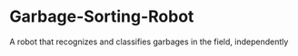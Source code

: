 # Garbage-Sorting-Robot
A robot that recognizes and classifies garbages in the field, independently 
